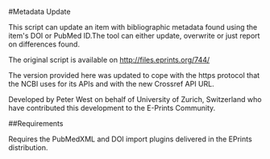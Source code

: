 #Metadata Update

This script can update an item with bibliographic metadata found using the item's DOI or 
PubMed ID.The tool can either update, overwrite or just report on differences found.

The original script is available on http://files.eprints.org/744/ 

The version provided here was updated to cope with the https protocol that the NCBI uses 
for its APIs and with the new Crossref API URL.

Developed by Peter West on behalf of University of Zurich, Switzerland who have 
contributed this development to the E-Prints Community.

##Requirements

Requires the PubMedXML and DOI import plugins delivered in the EPrints distribution.